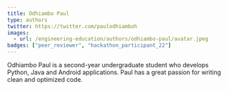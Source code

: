 ```yaml
---
title: Odhiambo Paul
type: authors
twitter: https://twitter.com/paulodhiamboh
images:
  - url: /engineering-education/authors/odhiambo-paul/avatar.jpeg 
badges: ["peer_reviewer", "hackathon_participant_22"]
---
```

Odhiambo Paul is a second-year undergraduate student who develops Python, Java and Android applications. Paul has a great passion for writing clean and optimized code.
